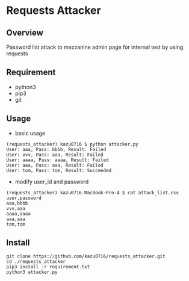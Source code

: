 # Requests Attacker

## Overview

Password list attack to mezzanine admin page for internal test by using requests

## Requirement

- python3
- pip3
- git

## Usage

- basic usage

```
(requests_attacker) kazu0716 $ python attacker.py
User: aaa, Pass: bbbb, Result: Failed
User: vvv, Pass: aaa, Result: Failed
User: aaaa, Pass: aaaa, Result: Failed
User: aaa, Pass: aaa, Result: Failed
User: tom, Pass: tom, Result: Succeeded
```

- modify user_id and password

```
(requests_attacker) kazu0716 MacBook-Pro-4 $ cat attack_list.csv
user,password
aaa,bbbb
vvv,aaa
aaaa,aaaa
aaa,aaa
tom,tom
```

## Install

```
git clone https://github.com/kazu0716/requests_attacker.git
cd ./requests_attacker
pip3 install -r requirement.txt
python3 attacker.py
```
